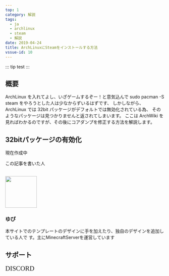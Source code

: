 ```yaml
---
top: 1
category: 解説
tags:
  - ja
  - archlinux
  - steam
  - 解説
date: 2019-04-24
title: ArchLinuxにSteamをインストールする方法
vssue-id: 10
---
```


<!-- more -->

::: tip
test
:::

<TOC />

## 概要

ArchLinux を入れてよし、いざゲームするぞー！と意気込んで
sudo pacman -S steam
をやろうとした人は少なからずいるはずです、
しかしながら、ArchLinux では 32bit パッケージがデフォルトでは無効化されている為、
そのようなパッケージは見つかりませんと返されてしまいます。
ここは ArchWiki を見ればわかるのですが、その後にコアダンプを修正する方法を解説します。

## 32bitパッケージの有効化

現在作成中

<div class="auther-grid">
  <article class="auther-side">
    <div class="auther-line">
        <div class="balloon1">
          <p>この記事を書いた人</p>
        </div>
        <br>
        <img
        class="auther-icon"
        src="https://repo.akarinext.org/assets/image/icon/yupix-icon.png"
        width="100"
        height="100"
        />
          <h3>ゆぴ</h3>
    </div>
  </article>
  <section class="auther-main">
    <div class="auther-main">
      本サイトでのテンプレートのデザインに手を加えたり、独自のデザインを追加している人で  す。主にMinecraftServerを運営しています
    </div>
  </section>
</div>

## サポート

<a class="button yx-background-color-discord" style="font-size:1.5em; font-family:New Gulim;   text-decoration: none;" href="https://discord.gg/gsjcMQe"><i class="fab fa-discord"></i> DISCORD</a>
